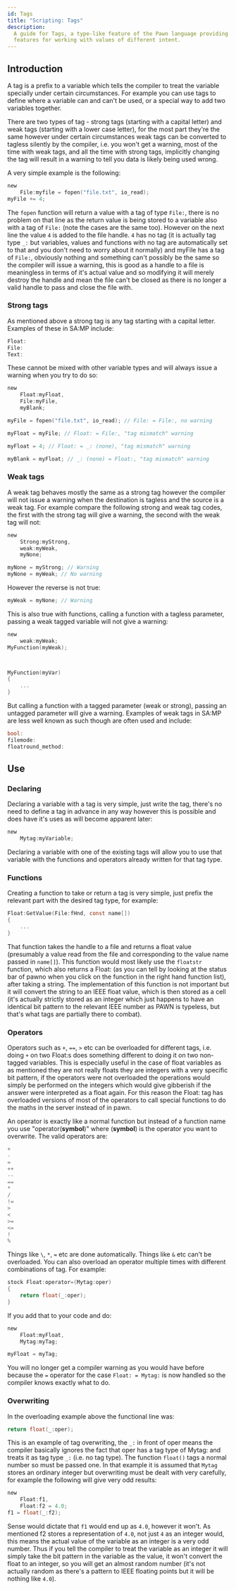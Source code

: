 ```yaml
---
id: Tags
title: "Scripting: Tags"
description:
  A guide for Tags, a type-like feature of the Pawn language providing safety
  features for working with values of different intent.
---
```


## Introduction

A tag is a prefix to a variable which tells the compiler to treat the variable
specially under certain circumstances. For example you can use tags to define
where a variable can and can't be used, or a special way to add two variables
together.

There are two types of tag - strong tags (starting with a capital letter) and
weak tags (starting with a lower case letter), for the most part they're the
same however under certain circumstances weak tags can be converted to tagless
silently by the compiler, i.e. you won't get a warning, most of the time with
weak tags, and all the time with strong tags, implicitly changing the tag will
result in a warning to tell you data is likely being used wrong.

A very simple example is the following:

```c
new
    File:myfile = fopen("file.txt", io_read);
myFile += 4;
```

The `fopen` function will return a value with a tag of type `File:`, there is no
problem on that line as the return value is being stored to a variable also with
a tag of `File:` (note the cases are the same too). However on the next line the
value `4` is added to the file handle. `4` has no tag (it is actually tag type
`_:` but variables, values and functions with no tag are automatically set to
that and you don't need to worry about it normally) and myFile has a tag of
`File:`, obviously nothing and something can't possibly be the same so the
compiler will issue a warning, this is good as a handle to a file is meaningless
in terms of it's actual value and so modifying it will merely destroy the handle
and mean the file can't be closed as there is no longer a valid handle to pass
and close the file with.

### Strong tags

As mentioned above a strong tag is any tag starting with a capital letter.
Examples of these in SA:MP include:

```c
Float:
File:
Text:
```

These cannot be mixed with other variable types and will always issue a warning
when you try to do so:

```c
new
    Float:myFloat,
    File:myFile,
    myBlank;

myFile = fopen("file.txt", io_read); // File: = File:, no warning

myFloat = myFile; // Float: = File:, "tag mismatch" warning

myFloat = 4; // Float: = _: (none), "tag mismatch" warning

myBlank = myFloat; // _: (none) = Float:, "tag mismatch" warning
```

### Weak tags

A weak tag behaves mostly the same as a strong tag however the compiler will not
issue a warning when the destination is tagless and the source is a weak tag.
For example compare the following strong and weak tag codes, the first with the
strong tag will give a warning, the second with the weak tag will not:

```c
new
    Strong:myStrong,
    weak:myWeak,
    myNone;

myNone = myStrong; // Warning
myNone = myWeak; // No warning
```

However the reverse is not true:

```c
myWeak = myNone; // Warning
```

This is also true with functions, calling a function with a tagless parameter,
passing a weak tagged variable will not give a warning:

```c
new
    weak:myWeak;
MyFunction(myWeak);



MyFunction(myVar)
{
    ...
}
```

But calling a function with a tagged parameter (weak or strong), passing an
untagged parameter will give a warning. Examples of weak tags in SA:MP are less
well known as such though are often used and include:

```c
bool:
filemode:
floatround_method:
```

## Use

### Declaring

Declaring a variable with a tag is very simple, just write the tag, there's no
need to define a tag in advance in any way however this is possible and does
have it's uses as will become apparent later:

```c
new
    Mytag:myVariable;
```

Declaring a variable with one of the existing tags will allow you to use that
variable with the functions and operators already written for that tag type.

### Functions

Creating a function to take or return a tag is very simple, just prefix the
relevant part with the desired tag type, for example:

```c
Float:GetValue(File:fHnd, const name[])
{
    ...
}
```

That function takes the handle to a file and returns a float value (presumably a
value read from the file and corresponding to the value name passed in
`name[]`). This function would most likely use the `floatstr` function, which
also returns a Float: (as you can tell by looking at the status bar of pawno
when you click on the function in the right hand function list), after taking a
string. The implementation of this function is not important but it will convert
the string to an IEEE float value, which is then stored as a cell (it's actually
strictly stored as an integer which just happens to have an identical bit
pattern to the relevant IEEE number as PAWN is typeless, but that's what tags
are partially there to combat).

### Operators

Operators such as `+`, `==`, `>` etc can be overloaded for different tags, i.e.
doing `+` on two Float:s does something different to doing it on two non-tagged
variables. This is especially useful in the case of float variables as as
mentioned they are not really floats they are integers with a very specific bit
pattern, if the operators were not overloaded the operations would simply be
performed on the integers which would give gibberish if the answer were
interpreted as a float again. For this reason the Float: tag has overloaded
versions of most of the operators to call special functions to do the maths in
the server instead of in pawn.

An operator is exactly like a normal function but instead of a function name you
use "operator(**symbol**)" where (**symbol**) is the operator you want to
overwrite. The valid operators are:

```c
+
-
=
++
--
==
*
/
!=
>
<
>=
<=
!
%
```

Things like `\`, `*`, `=` etc are done automatically. Things like `&` etc can't
be overloaded. You can also overload an operator multiple times with different
combinations of tag. For example:

```c
stock Float:operator=(Mytag:oper)
{
    return float(_:oper);
}
```

If you add that to your code and do:

```c
new
    Float:myFloat,
    Mytag:myTag;

myFloat = myTag;
```

You will no longer get a compiler warning as you would have before because the
`=` operator for the case `Float: = Mytag:` is now handled so the compiler knows
exactly what to do.

### Overwriting

In the overloading example above the functional line was:

```c
return float(_:oper);
```

This is an example of tag overwriting, the `_:` in front of oper means the
compiler basically ignores the fact that oper has a tag type of Mytag: and
treats it as tag type `_:` (i.e. no tag type). The function `float()` tags a
normal number so must be passed one. In that example it is assumed that `Mytag`
stores an ordinary integer but overwriting must be dealt with very carefully,
for example the following will give very odd results:

```c
new
    Float:f1,
    Float:f2 = 4.0;
f1 = float(_:f2);
```

Sense would dictate that `f1` would end up as `4.0`, however it won't. As
mentioned f2 stores a representation of `4.0`, not just `4` as an integer would,
this means the actual value of the variable as an integer is a very odd number.
Thus if you tell the compiler to treat the variable as an integer it will simply
take the bit pattern in the variable as the value, it won't convert the float to
an integer, so you will get an almost random number (it's not actually random as
there's a pattern to IEEE floating points but it will be nothing like `4.0`).
